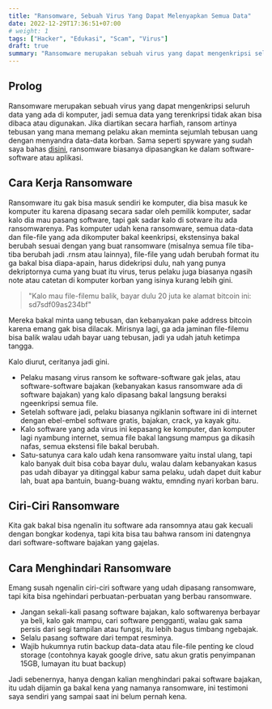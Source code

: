 ```yaml
---
title: "Ransomware, Sebuah Virus Yang Dapat Melenyapkan Semua Data"
date: 2022-12-29T17:36:51+07:00
# weight: 1
tags: ["Hacker", "Edukasi", "Scam", "Virus"]
draft: true
summary: "Ransomware merupakan sebuah virus yang dapat mengenkripsi seluruh data yang ada di komputer."
---
```


## Prolog

Ransomware merupakan sebuah virus yang dapat mengenkripsi seluruh data yang ada di komputer, jadi semua data yang terenkripsi tidak akan bisa dibaca atau digunakan. Jika diartikan secara harfiah, ransom artinya tebusan yang mana memang pelaku akan meminta sejumlah tebusan uang dengan menyandra data-data korban. Sama seperti spyware yang sudah saya bahas [disini](https://bayunashr.github.io/awas-hacker/posts/awas-spyware-virus-yang-memata-matai-data/), ransomware biasanya dipasangkan ke dalam software-software atau aplikasi.

## Cara Kerja Ransomware

Ransomware itu gak bisa masuk sendiri ke komputer, dia bisa masuk ke komputer itu karena dipasang secara sadar oleh pemilik komputer, sadar kalo dia mau pasang software, tapi gak sadar kalo di sotware itu ada ransomwarenya. Pas komputer udah kena ransomware, semua data-data dan file-file yang ada dikomputer bakal keenkripsi, ekstensinya bakal berubah sesuai dengan yang buat ransomware (misalnya semua file tiba-tiba berubah jadi .rnsm atau lainnya), file-file yang udah berubah format itu ga bakal bisa diapa-apain, harus didekripsi dulu, nah yang punya dekriptornya cuma yang buat itu virus, terus pelaku juga biasanya ngasih note atau catetan di komputer korban yang isinya kurang lebih gini.

> "Kalo mau file-filemu balik, bayar dulu 20 juta ke alamat bitcoin ini: sd7sdf09as234bf"

Mereka bakal minta uang tebusan, dan kebanyakan pake address bitcoin karena emang gak bisa dilacak. Mirisnya lagi, ga ada jaminan file-filemu bisa balik walau udah bayar uang tebusan, jadi ya udah jatuh ketimpa tangga.

Kalo diurut, ceritanya jadi gini.

- Pelaku masang virus ransom ke software-software gak jelas, atau software-software bajakan (kebanyakan kasus ransomware ada di software bajakan) yang kalo dipasang bakal langsung beraksi ngeenkripsi semua file.
- Setelah software jadi, pelaku biasanya ngiklanin software ini di internet dengan ebel-embel software gratis, bajakan, crack, ya kayak gitu.
- Kalo software yang ada virus ini kepasang ke komputer, dan komputer lagi nyambung internet, semua file bakal langsung mampus ga dikasih nafas, semua ekstensi file bakal berubah.
- Satu-satunya cara kalo udah kena ransomware yaitu instal ulang, tapi kalo banyak duit bisa coba bayar dulu, walau dalam kebanyakan kasus pas udah dibayar ya ditinggal kabur sama pelaku, udah dapet duit kabur lah, buat apa bantuin, buang-buang waktu, emnding nyari korban baru.

## Ciri-Ciri Ransomware

Kita gak bakal bisa ngenalin itu software ada ransomnya atau gak kecuali dengan bongkar kodenya, tapi kita bisa tau bahwa ransom ini datengnya dari software-software bajakan yang gajelas.

## Cara Menghindari Ransomware

Emang susah ngenalin ciri-ciri software yang udah dipasang ransomware, tapi kita bisa ngehindari perbuatan-perbuatan yang berbau ransomware.

- Jangan sekali-kali pasang software bajakan, kalo softwarenya berbayar ya beli, kalo gak mampu, cari software pengganti, walau gak sama persis dari segi tampilan atau fungsi, itu lebih bagus timbang ngebajak.
- Selalu pasang software dari tempat resminya.
- Wajib hukumnya rutin backup data-data atau file-file penting ke cloud storage (contohnya kayak google drive, satu akun gratis penyimpanan 15GB, lumayan itu buat backup)

Jadi sebenernya, hanya dengan kalian menghindari pakai software bajakan, itu udah dijamin ga bakal kena yang namanya ransomware, ini testimoni saya sendiri yang sampai saat ini belum pernah kena.
